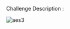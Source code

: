 Challenge Description :





![aes3](https://user-images.githubusercontent.com/56357203/135680677-b3f3a735-677a-4df3-a24d-c11e9bc05302.PNG)
